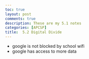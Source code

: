```yaml
---
toc: true
layout: post
comments: true
description: These are my 5.1 notes
categories: [APCSP]
title:  5.2 Digital Divide
---
```


 - google is not blocked by school wifi
 - google has access to more data